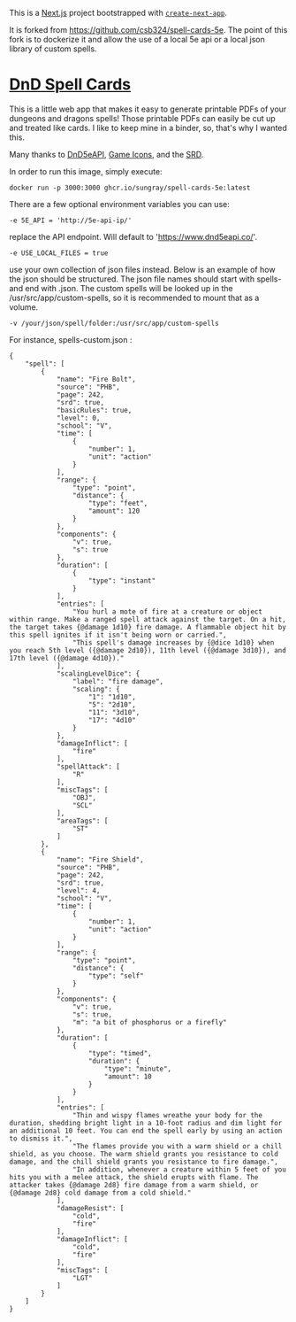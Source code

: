 

This is a [Next.js](https://nextjs.org/) project bootstrapped with [`create-next-app`](https://github.com/vercel/next.js/tree/canary/packages/create-next-app).

It is forked from https://github.com/csb324/spell-cards-5e. The point of this fork is to dockerize it and allow the use of a local 5e api or a local json library of custom spells.

# [DnD Spell Cards](https://dndspellcards.com/)

This is a little web app that makes it easy to generate printable PDFs of your dungeons and dragons spells! Those printable PDFs can easily be cut up and treated like cards. I like to keep mine in a binder, so, that's why I wanted this.

Many thanks to [DnD5eAPI](https://www.dnd5eapi.co/), [Game Icons](https://game-icons.net/), and the [SRD](https://media.wizards.com/2016/downloads/DND/SRD-OGL_V5.1.pdf).

In order to run this image, simply execute:

`docker run -p 3000:3000 ghcr.io/sungray/spell-cards-5e:latest`

There are a few optional environment variables you can use:

`-e 5E_API = 'http://5e-api-ip/'`

replace the API endpoint. Will default to 'https://www.dnd5eapi.co/'.
 
`-e USE_LOCAL_FILES = true`
 
 use your own collection of json files instead. Below is an example of how the json should be structured. The json file names should start with spells- and end with .json.
The custom spells will be looked up in the /usr/src/app/custom-spells, so it is recommended to mount that as a volume.

`-v /your/json/spell/folder:/usr/src/app/custom-spells`

For instance, spells-custom.json :

```
{
	"spell": [
		{
			"name": "Fire Bolt",
			"source": "PHB",
			"page": 242,
			"srd": true,
			"basicRules": true,
			"level": 0,
			"school": "V",
			"time": [
				{
					"number": 1,
					"unit": "action"
				}
			],
			"range": {
				"type": "point",
				"distance": {
					"type": "feet",
					"amount": 120
				}
			},
			"components": {
				"v": true,
				"s": true
			},
			"duration": [
				{
					"type": "instant"
				}
			],
			"entries": [
				"You hurl a mote of fire at a creature or object within range. Make a ranged spell attack against the target. On a hit, the target takes {@damage 1d10} fire damage. A flammable object hit by this spell ignites if it isn't being worn or carried.",
				"This spell's damage increases by {@dice 1d10} when you reach 5th level ({@damage 2d10}), 11th level ({@damage 3d10}), and 17th level ({@damage 4d10})."
			],
			"scalingLevelDice": {
				"label": "fire damage",
				"scaling": {
					"1": "1d10",
					"5": "2d10",
					"11": "3d10",
					"17": "4d10"
				}
			},
			"damageInflict": [
				"fire"
			],
			"spellAttack": [
				"R"
			],
			"miscTags": [
				"OBJ",
				"SCL"
			],
			"areaTags": [
				"ST"
			]
		},
		{
			"name": "Fire Shield",
			"source": "PHB",
			"page": 242,
			"srd": true,
			"level": 4,
			"school": "V",
			"time": [
				{
					"number": 1,
					"unit": "action"
				}
			],
			"range": {
				"type": "point",
				"distance": {
					"type": "self"
				}
			},
			"components": {
				"v": true,
				"s": true,
				"m": "a bit of phosphorus or a firefly"
			},
			"duration": [
				{
					"type": "timed",
					"duration": {
						"type": "minute",
						"amount": 10
					}
				}
			],
			"entries": [
				"Thin and wispy flames wreathe your body for the duration, shedding bright light in a 10-foot radius and dim light for an additional 10 feet. You can end the spell early by using an action to dismiss it.",
				"The flames provide you with a warm shield or a chill shield, as you choose. The warm shield grants you resistance to cold damage, and the chill shield grants you resistance to fire damage.",
				"In addition, whenever a creature within 5 feet of you hits you with a melee attack, the shield erupts with flame. The attacker takes {@damage 2d8} fire damage from a warm shield, or {@damage 2d8} cold damage from a cold shield."
			],
			"damageResist": [
				"cold",
				"fire"
			],
			"damageInflict": [
				"cold",
				"fire"
			],
			"miscTags": [
				"LGT"
			]
		}
	]
}
```
